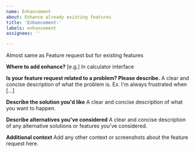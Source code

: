 ```yaml
---
name: Enhancement
about: Enhance already existing features
title: 'Enhancement:'
labels: enhancement
assignees: ''

---
```


Almost same as Feature request but for existing features

**Where to add enhance?**
[e.g.] In calculator interface

**Is your feature request related to a problem? Please describe.**
A clear and concise description of what the problem is. Ex. I'm always frustrated when [...]

**Describe the solution you'd like**
A clear and concise description of what you want to happen.

**Describe alternatives you've considered**
A clear and concise description of any alternative solutions or features you've considered.

**Additional context**
Add any other context or screenshots about the feature request here.
